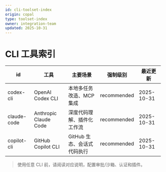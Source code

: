 ```yaml
---
id: cli-toolset-index
origin: copal
type: toolset-index
owner: integration-team
updated: 2025-10-31
---
```


# CLI 工具索引

| id | 工具 | 主要场景 | 强制级别 | 最近更新 |
| --- | --- | --- | --- | --- |
| codex-cli | OpenAI Codex CLI | 本地多任务改造、MCP 集成 | recommended | 2025-10-31 |
| claude-code | Anthropic Claude Code | 深度代码理解、插件化工作流 | recommended | 2025-10-31 |
| copilot-cli | GitHub Copilot CLI | GitHub 生态、会话式代码执行 | recommended | 2025-10-31 |

> 使用任意 CLI 前，请阅读对应说明，配置审批/沙箱、认证和插件。
